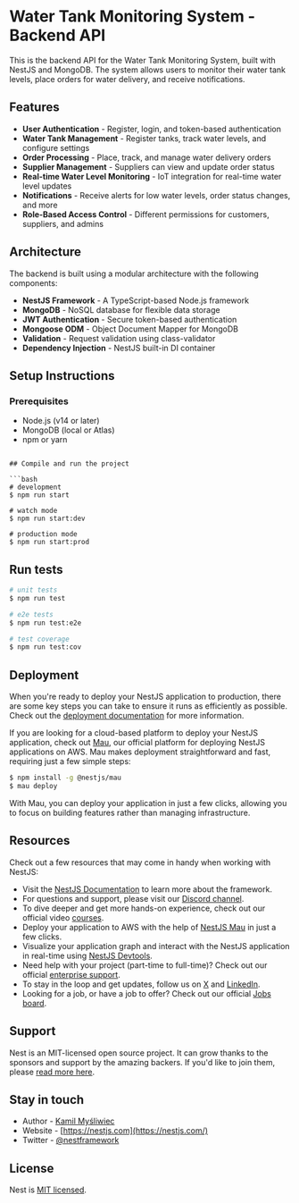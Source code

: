 # Water Tank Monitoring System - Backend API

This is the backend API for the Water Tank Monitoring System, built with NestJS and MongoDB. The system allows users to monitor their water tank levels, place orders for water delivery, and receive notifications.

## Features

- **User Authentication** - Register, login, and token-based authentication
- **Water Tank Management** - Register tanks, track water levels, and configure settings
- **Order Processing** - Place, track, and manage water delivery orders
- **Supplier Management** - Suppliers can view and update order status
- **Real-time Water Level Monitoring** - IoT integration for real-time water level updates
- **Notifications** - Receive alerts for low water levels, order status changes, and more
- **Role-Based Access Control** - Different permissions for customers, suppliers, and admins

## Architecture

The backend is built using a modular architecture with the following components:

- **NestJS Framework** - A TypeScript-based Node.js framework
- **MongoDB** - NoSQL database for flexible data storage
- **JWT Authentication** - Secure token-based authentication
- **Mongoose ODM** - Object Document Mapper for MongoDB
- **Validation** - Request validation using class-validator
- **Dependency Injection** - NestJS built-in DI container

## Setup Instructions

### Prerequisites
- Node.js (v14 or later)
- MongoDB (local or Atlas)
- npm or yarn
```

## Compile and run the project

```bash
# development
$ npm run start

# watch mode
$ npm run start:dev

# production mode
$ npm run start:prod
```

## Run tests

```bash
# unit tests
$ npm run test

# e2e tests
$ npm run test:e2e

# test coverage
$ npm run test:cov
```

## Deployment

When you're ready to deploy your NestJS application to production, there are some key steps you can take to ensure it runs as efficiently as possible. Check out the [deployment documentation](https://docs.nestjs.com/deployment) for more information.

If you are looking for a cloud-based platform to deploy your NestJS application, check out [Mau](https://mau.nestjs.com), our official platform for deploying NestJS applications on AWS. Mau makes deployment straightforward and fast, requiring just a few simple steps:

```bash
$ npm install -g @nestjs/mau
$ mau deploy
```

With Mau, you can deploy your application in just a few clicks, allowing you to focus on building features rather than managing infrastructure.

## Resources

Check out a few resources that may come in handy when working with NestJS:

- Visit the [NestJS Documentation](https://docs.nestjs.com) to learn more about the framework.
- For questions and support, please visit our [Discord channel](https://discord.gg/G7Qnnhy).
- To dive deeper and get more hands-on experience, check out our official video [courses](https://courses.nestjs.com/).
- Deploy your application to AWS with the help of [NestJS Mau](https://mau.nestjs.com) in just a few clicks.
- Visualize your application graph and interact with the NestJS application in real-time using [NestJS Devtools](https://devtools.nestjs.com).
- Need help with your project (part-time to full-time)? Check out our official [enterprise support](https://enterprise.nestjs.com).
- To stay in the loop and get updates, follow us on [X](https://x.com/nestframework) and [LinkedIn](https://linkedin.com/company/nestjs).
- Looking for a job, or have a job to offer? Check out our official [Jobs board](https://jobs.nestjs.com).

## Support

Nest is an MIT-licensed open source project. It can grow thanks to the sponsors and support by the amazing backers. If you'd like to join them, please [read more here](https://docs.nestjs.com/support).

## Stay in touch

- Author - [Kamil Myśliwiec](https://twitter.com/kammysliwiec)
- Website - [https://nestjs.com](https://nestjs.com/)
- Twitter - [@nestframework](https://twitter.com/nestframework)

## License

Nest is [MIT licensed](https://github.com/nestjs/nest/blob/master/LICENSE).
